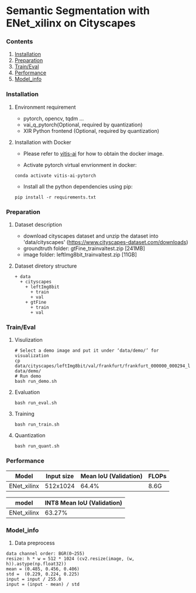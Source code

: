 # Semantic Segmentation with ENet_xilinx on Cityscapes
### Contents
1. [Installation](#installation)
2. [Preparation](#preparation)
3. [Train/Eval](#traineval)
4. [Performance](#performance)
5. [Model_info](#model_info)

### Installation

1. Environment requirement
    - pytorch, opencv, tqdm ...
    - vai_q_pytorch(Optional, required by quantization)
    - XIR Python frontend (Optional, required by quantization)

2. Installation with Docker

   - Please refer to [vitis-ai](https://github.com/Xilinx/Vitis-AI/tree/master/) for how to obtain the docker image.

   - Activate pytorch virtual envrionment in docker:
   ```shell
   conda activate vitis-ai-pytorch
   ```
   - Install all the python dependencies using pip:
   ```shell
   pip install -r requirements.txt
   ```

### Preparation

1. Dataset description
    - download cityscapes dataset and unzip the dataset into 'data/cityscapes' (https://www.cityscapes-dataset.com/downloads)
    - groundtruth folder: gtFine_trainvaltest.zip [241MB]
    - image folder: leftImg8bit_trainvaltest.zip [11GB]

2. Dataset diretory structure
   ```
   + data
     + cityscapes
       + leftImg8bit
         + train
         + val
       + gtFine
         + train
         + val
    ```

### Train/Eval
1. Visulization
    ```shell
    # Select a demo image and put it under ‘data/demo/’ for visualization
    cp data/cityscapes/leftImg8bit/val/frankfurt/frankfurt_000000_000294_leftImg8bit.png data/demo/
    # Run demo
    bash run_demo.sh
    ```
2. Evaluation
    ```shell
    bash run_eval.sh
    ```
3. Training
    ```shell
    bash run_train.sh
    ```
4. Quantization
    ```shell
    bash run_quant.sh
    ```

### Performance

| Model | Input size | Mean IoU (Validation)| FLOPs |
|-------|------------|--------------|-------|
| ENet_xilinx| 512x1024 | 64.4% | 8.6G |


| model | INT8 Mean IoU (Validation) |
|-------|---------------|
| ENet_xilinx | 63.27% |


### Model_info

1. Data preprocess
  ```
  data channel order: BGR(0~255)                  
  resize: h * w = 512 * 1024 (cv2.resize(image, (w, h)).astype(np.float32))
  mean = (0.485, 0.456, 0.406)
  std =  (0.229, 0.224, 0.225)
  input = input / 255.0
  input = (input - mean) / std
  ``` 

